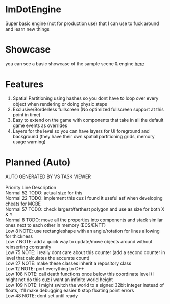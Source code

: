 # ImDotEngine

Super basic engine (not for production use) that I can use to fuck around and learn new things

# Showcase

you can see a basic showcase of the sample scene & engine
[here](https://streamable.com/npwgbz)

# Features

1. Spatial Partitioning using hashes so you dont have to loop over every object when rendering or doing physic steps
2. Exclusive/Borderless fullscreen (No optimized fullscreen support at this point in time)
3. Easy to extend on the game with components that take in all the default game events as overrides
4. Layers for the level so you can have layers for UI foreground and background (they have their own spatial partitioning grids, memory usage warning)

# Planned (Auto)

AUTO GENERATED BY VS TASK VIEWER																											</br>
																																			</br>
Priority	Line	Description																												</br>
Normal	52	TODO: actual size for this																										</br>
Normal	22	TODO: implement this cuz i found it useful asf when developing cheats for MCBE													</br>
Normal	57	TODO: check largest/farthest polygon and use as size for both X & Y																</br>
Normal	8	TODO: move all the properties into components and stack similar ones next to each other in memory (ECS/ENTT)					</br>
Low	8	NOTE: use rectangleshape with an angle/rotation for lines allowing for thickness													</br>
Low	7	NOTE: add a quick way to update/move objects around without reinserting constantly													</br>
Low	75	NOTE: i really dont care about this counter (add a second counter in level that calculates the accurate count)						</br>
Low	27	NOTE: make these classes inherit a repository class																					</br>
Low	12	NOTE: port everything to C++																										</br>
Low	108	NOTE: call death functions once below this coordinate level (I might not do this cuz i want an infinite world height				</br>
Low	109	NOTE: I might switch the world to a signed 32bit integer instead of floats, it'll make debugging easier & stop floating point errors</br>
Low	48	NOTE: dont set until ready																											</br>